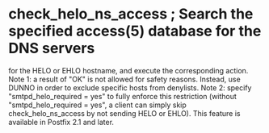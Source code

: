 # check_helo_ns_access ; Search the specified access(5) database for the DNS servers
for the HELO or EHLO hostname, and execute the corresponding action.
Note 1: a result of "OK" is not allowed for safety reasons. Instead,
use DUNNO in order to exclude specific hosts from denylists.  Note
2: specify "smtpd_helo_required = yes" to fully enforce this
restriction (without "smtpd_helo_required = yes", a client can
simply skip check_helo_ns_access by not sending HELO or EHLO). This
feature is available in Postfix 2.1 and later.
